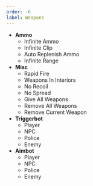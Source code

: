 ```yaml
---
order: -6
label: Weapons
---
```


* **Ammo**
    * Infinite Ammo
    * Infinite Clip
    * Auto Replenish Ammo
    * Infinite Range
* **Misc**
    * Rapid Fire
    * Weapons In Interiors
    * No Recoil
    * No Spread
    * Give All Weapons
    * Remove All Weapons
    * Remove Current Weapon
* **Triggerbot**
    * Player
    * NPC
    * Police
    * Enemy
* **Aimbot**
    * Player
    * NPC
    * Police
    * Enemy